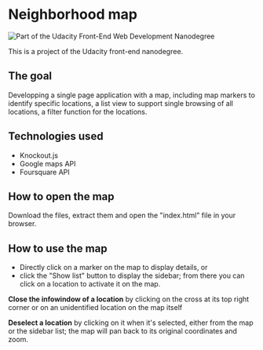 # Neighborhood map

![Part of the Udacity Front-End Web Development Nanodegree](https://img.shields.io/badge/Udacity-Front--End%20Web%20Developer%20Nanodegree-02b3e4.svg)

This is a project of the Udacity front-end nanodegree.

## The goal

Developping a single page application with a map, including map markers to identify specific locations, a list view to support single browsing of all locations, a filter function for the locations.

## Technologies used

- Knockout.js
- Google maps API
- Foursquare API

## How to open the map

Download the files, extract them and open the "index.html" file in your browser.

## How to use the map

- Directly click on a marker on the map to display details,
or
- click the "Show list" button to display the sidebar; from there you can click on a location to activate it on the map.

**Close the infowindow of a location** by clicking on the cross at its top right corner or on an unidentified location on the map itself

**Deselect a location** by clicking on it when it's selected, either from the map or the sidebar list; the map will pan back to its original coordinates and zoom.
